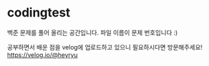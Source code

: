 # codingtest

백준 문제를 풀어 올리는 공간입니다.
파일 이름이 문제 번호입니다 :)

공부하면서 배운 점을 velog에 업로드하고 있으니 필요하시다면 방문해주세요!
https://velog.io/@heyryu

